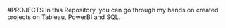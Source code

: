 #PROJECTS
In this Repository, you can go through my hands on created projects on Tableau, PowerBI and SQL.
